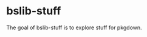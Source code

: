 
# bslib-stuff

<!-- badges: start -->
<!-- badges: end -->

The goal of bslib-stuff is to explore stuff for pkgdown.

